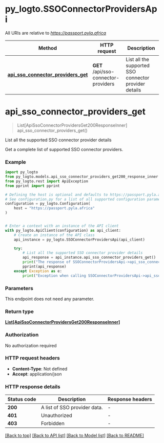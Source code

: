 # py_logto.SSOConnectorProvidersApi

All URIs are relative to *https://passport.pyla.africa*

Method | HTTP request | Description
------------- | ------------- | -------------
[**api_sso_connector_providers_get**](SSOConnectorProvidersApi.md#api_sso_connector_providers_get) | **GET** /api/sso-connector-providers | List all the supported SSO connector provider details


# **api_sso_connector_providers_get**
> List[ApiSsoConnectorProvidersGet200ResponseInner] api_sso_connector_providers_get()

List all the supported SSO connector provider details

Get a complete list of supported SSO connector providers.

### Example


```python
import py_logto
from py_logto.models.api_sso_connector_providers_get200_response_inner import ApiSsoConnectorProvidersGet200ResponseInner
from py_logto.rest import ApiException
from pprint import pprint

# Defining the host is optional and defaults to https://passport.pyla.africa
# See configuration.py for a list of all supported configuration parameters.
configuration = py_logto.Configuration(
    host = "https://passport.pyla.africa"
)


# Enter a context with an instance of the API client
with py_logto.ApiClient(configuration) as api_client:
    # Create an instance of the API class
    api_instance = py_logto.SSOConnectorProvidersApi(api_client)

    try:
        # List all the supported SSO connector provider details
        api_response = api_instance.api_sso_connector_providers_get()
        print("The response of SSOConnectorProvidersApi->api_sso_connector_providers_get:\n")
        pprint(api_response)
    except Exception as e:
        print("Exception when calling SSOConnectorProvidersApi->api_sso_connector_providers_get: %s\n" % e)
```



### Parameters

This endpoint does not need any parameter.

### Return type

[**List[ApiSsoConnectorProvidersGet200ResponseInner]**](ApiSsoConnectorProvidersGet200ResponseInner.md)

### Authorization

No authorization required

### HTTP request headers

 - **Content-Type**: Not defined
 - **Accept**: application/json

### HTTP response details

| Status code | Description | Response headers |
|-------------|-------------|------------------|
**200** | A list of SSO provider data. |  -  |
**401** | Unauthorized |  -  |
**403** | Forbidden |  -  |

[[Back to top]](#) [[Back to API list]](../README.md#documentation-for-api-endpoints) [[Back to Model list]](../README.md#documentation-for-models) [[Back to README]](../README.md)

